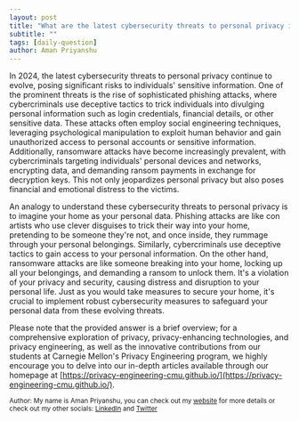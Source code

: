 ```yaml
---
layout: post
title: "What are the latest cybersecurity threats to personal privacy in 2024?"
subtitle: ""
tags: [daily-question]
author: Aman Priyanshu
---
```


In 2024, the latest cybersecurity threats to personal privacy continue to evolve, posing significant risks to individuals' sensitive information. One of the prominent threats is the rise of sophisticated phishing attacks, where cybercriminals use deceptive tactics to trick individuals into divulging personal information such as login credentials, financial details, or other sensitive data. These attacks often employ social engineering techniques, leveraging psychological manipulation to exploit human behavior and gain unauthorized access to personal accounts or sensitive information. Additionally, ransomware attacks have become increasingly prevalent, with cybercriminals targeting individuals' personal devices and networks, encrypting data, and demanding ransom payments in exchange for decryption keys. This not only jeopardizes personal privacy but also poses financial and emotional distress to the victims.

An analogy to understand these cybersecurity threats to personal privacy is to imagine your home as your personal data. Phishing attacks are like con artists who use clever disguises to trick their way into your home, pretending to be someone they're not, and once inside, they rummage through your personal belongings. Similarly, cybercriminals use deceptive tactics to gain access to your personal information. On the other hand, ransomware attacks are like someone breaking into your home, locking up all your belongings, and demanding a ransom to unlock them. It's a violation of your privacy and security, causing distress and disruption to your personal life. Just as you would take measures to secure your home, it's crucial to implement robust cybersecurity measures to safeguard your personal data from these evolving threats.

Please note that the provided answer is a brief overview; for a comprehensive exploration of privacy, privacy-enhancing technologies, and privacy engineering, as well as the innovative contributions from our students at Carnegie Mellon's Privacy Engineering program, we highly encourage you to delve into our in-depth articles available through our homepage at [https://privacy-engineering-cmu.github.io/](https://privacy-engineering-cmu.github.io/).

<small>Author: My name is Aman Priyanshu, you can check out my [website](https://amanpriyanshu.github.io/) for more details or check out my other socials: [LinkedIn](https://www.linkedin.com/in/aman-priyanshu/) and [Twitter](https://twitter.com/AmanPriyanshu6)</small>
